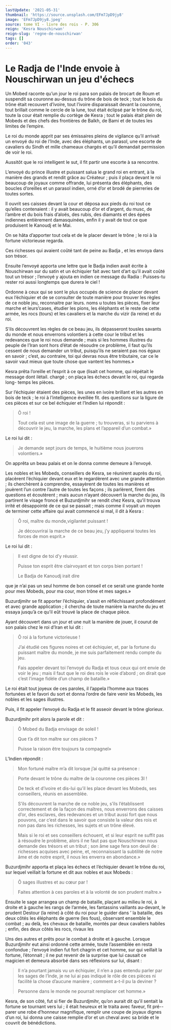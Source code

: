 ```yaml
---
lastUpdate: '2021-05-31'
thumbnail: 'https://source.unsplash.com/EFm7JpD9jy8'
image: 'EFm7JpD9jy8.jpeg'
source: tome VI - livre des rois - P. 306
reign: 'Kesra Nouschirwan'
reign-slug: 'regne-de-nouschirwan'
tags: []
order: '043'
---
```


# Le Radja de l'Inde envoie à Nouschirwan un jeu d'échecs

Un Mobed raconte qu’un jour le roi para son palais de brocart de Roum et suspendit sa couronne au-dessus du trône de bois de teck ; tout le bois du trône était recouvert d’ivoire, tout l’ivoire disparaissait devant la couronne, tout brillait comme le cercle de la lune, tout était éclipsé par le trône du roi, toute la cour était remplie du cortège de Kesra ; tout le palais était plein de Mobeds et des chefs des frontières de Balkh, de Bami et de toutes les limites de l’empire.

Le roi du monde apprit par ses émissaires pleins de vigilance qu’il arrivait un envoyé du roi de l’Inde, avec des éléphants, un parasol, une escorte de cavaliers du Sindh et mille chameaux chargés et qu’il demandait permission de voir le roi.

Aussitôt que le roi intelligent le sut, il fit partir une escorte à sa rencontre.

L’envoyé du prince illustre et puissant salua le grand roi en entrant, à la manière des grands et rendit grâce au Créateur ; puis il plaça devant le roi beaucoup de joyaux comme offrande, lui présenta des éléphants, des boucles d’oreilles et un parasol indien, orné d’or et brodé de pierreries de toutes sortes.

Il ouvrit ses caisses devant la cour et déposa aux pieds du roi tout ce qu’elles contenaient : il y avait beaucoup d’or et d’argent, du musc, de l’ambre et du bois frais d’aloës, des rubis, des diamants et des épées indiennes entièrement damasquinées, enfin il y avait de tout ce que produisent le Kanoudj et le Mai.

On se hâta d’apporter tout cela et de le placer devant le trône ; le roi à la fortune victorieuse regarda.

Ces richesses qui avaient coûté tant de peine au Badja , et les envoya dans son trésor.

Ensuite l’envoyé apporta une lettre que le Badja indien avait écrite à Nouschirwan sur du satin et un échiquier fait avec tant d’art qu’il avait coûté tout un trésor ; l’envoyé y ajouta en indien ce message du Radia : Puisses-tu rester roi aussi longtemps que durera le ciel !

Ordonne à ceux qui se sont le plus occupés de science de placer devant eux l’échiquier et de se consulter de toute manière pour trouver les règles de ce noble jeu, reconnaitre par leurs. noms u toutes les pièces, fixer leur marche et leurs’cases, étudier les pions, les éléphants et le reste de cette armée, les rocs (tours) et les cavaliers et la marche du vizir (la reine) et du roi.

S’ils découvrent les règles de ce beau jeu, ils dépasseront tousles savants du monde et nous enverrons volontiers à cette cour le tribut et les redevances que le roi nous demande ; mais si les hommes illustres du peuple de l’Iran sont hors d’état de résoudre ce problème, il faut qu’ils cessent de nous demander un tribut, puisqu’ils ne seraient pas nos égaux en savoir ; c’est, au contraire, toi qui devras nous être tributaire, car ce le savoir vaut mieux que toute chose que vantent les hommes.»

Kesra prêta l’oreille et l’esprit à ce que (lisait cet homme, qui répétait le message dont ilétail. chargé ; on plaça les échecs devant le roi, qui regarda long- temps les pièces.

Sur l’échiquier étaient des pièces, les unes en ivoire brillant et les autres en bois de teck ; le roi à l’intelligence éveillée fit. des questions sur la ligure de ces pièces et sur ce bel échiquier et l’Indien lui répondit :

> Ô roi !
>
> Tout cela est une image de la guerre ; tu trouveras, si tu parviens à découvrir le jeu, la marche, les plans et l’appareil d’un combat.»

Le roi lui dit :

> Je demande sept jours de temps, le huitième nous jouerons volontiers.»

On apprêta un beau palais et on le donna comme demeure à l’envoyé.

Les nobles et les Mobeds, conseillers de Kesra, se réunirent auprès du roi, placèrent l’échiquier devant eux et le regardèrent avec une grande attention ; ils cherchèrent à comprendre, essayèrent de toutes les manières et jouèrent l’un contre l’autre de toutes les façons ; ils parlèrent, firent des questions et écoutèrent ; mais aucun n’ayant découvert la marche du jeu, ils partirent le visage froncé et Buzurdjmihr se rendit chez Kesra, qu’il trouva irrité et désappointé de ce qui se passait ; mais comme il voyait un moyen de terminer cette affaire qui avait commencé si mal, il dit à Kesra :

> Ô roi, maître du monde,vigilantet puissant !
>
> Je découvrirai la marche de ce beau jeu, j’y appliquerai toutes les forces de mon esprit.»

Le roi lui dit :

> Il est digne de toi d’y réussir.
>
> Puisse ton esprit être clairvoyant et ton corps bien portant !
>
> Le Badja de Kanoudj irait dire
>
> 
que je n’ai pas un seul homme de bon conseil et ce serait une grande honte pour mes Mobeds, pour ma cour, mon trône et mes sages.»

Buzurdjmihr se fit apporter l’échiquier, s’assit en réfléchissant profondément et avec grande application ; il chercha de toute manière la marche du jeu et essaya jusqu’à ce qu’il eût trouvé la place de chaque pièce.

Ayant découvert dans un jour et une nuit la manière de jouer, il courut de son palais chez le roi d’Iran et lui dit :

> Ô roi à la fortune victorieuse !
>
> J’ai étudié ces figures noires et cet échiquier, et, par la fortune du puissant maître du monde, je me suis parfaitement rendu compte du jeu.
>
> Fais appeler devant toi l’envoyé du Radja et tous ceux qui ont envie de voir le jeu ; mais il faut que le roi des rois le voie d’abord ; on dirait que c’est l’image fidèle d’un champ de bataille.»

Le roi était tout joyeux de ces paroles, il l’appela l’homme aux traces fortunées et le favori du sort et donna l’ordre de faire venir les Mobeds, les nobles et les sages illustres.

Puis, il fit appeler l’envoyé du Radja et le fit asseoir devant le trône glorieux.

Buzurdjmihr prit alors la parole et dit :

> Ô Mobed du Badja envisage de soleil !
>
> Que t’a dit ton maître sur ces pièces ?
>
> Puisse la raison être toujours ta compagnel»

L’Indien répondit :

> Mon fortuné maître m’a dit lorsque j’ai quitté sa présence :

> Porte devant le trône du maître de la couronne ces pièces 3l !
>
> De teck et d’ivoire et dis-lui qu’il les place devant les Mobeds, ses conseillers, réunis en assemblée.
>
> S’ils découvrent la marche de ce noble jeu, s’ils I’établissent correctement et de la façon des maîtres, nous enverrons des caisses d’or, des esclaves, des redevances et un tribut aussi fort que nous pouvons, car c’est dans le savoir que consiste la valeur des rois et non pas dans les richesses, les sujets et un trône élevé.
>
> Mais si le roi et ses conseillers échouent, et si leur esprit ne suffit pas à résoudre le problème, alors il ne faut pas que Nouschirwan nous demande des trésors et un tribut ; son âme sage fera son deuil de : richesses acquises avec peine, et, reconnaissant la subtilité de notre âme et de notre esprit, il nous les enverra en abondance.»

Buzurdjmihr apporta et plaça les échecs et l’échiquier devant le trône du roi, sur lequel veillait la fortune et dit aux nobles et aux Mobeds :

> Ô sages illustres et au cœur par !
>
> Faites attention à ces paroles et à la volonté de son prudent maître.»

Ensuite le sage arrangea un champ de bataille, plaçant au milieu le roi, à droite et à gauche les rangs de l’armée, les fantassins vaillants au-devant, le prudent Destour (la reine) à côté du roi pour le guider dans ’
la bataille, des deux côtés les éléphants de guerre
(les fous), observant ensemble le combat ; au delà, les chevaux de bataille, montés par deux cavaliers habiles ; enfin, des deux côtés les rocs, rivaux les

Uns des autres et prêts pour le combat à droite et à gauche.
Lorsque Buzurdjmihr eut ainsi ordonné cette armée, toute l’assemblée en resta confondue ; l’envoyé indien fut fort chagrin et cet homme, sur qui veillait la fortune, l’étonnait ; il ne put revenir de la surprise que lui causait ce magicien et demeura absorbé dans ses réflexions sur lui, disant :

> Il n’a pourtant jamais vu un échiquier, il n’en a pas entendu parler par les sages de l’Inde, je ne lui ai pas indiqué le rôle de ces pièces ni facilité la chose d’aucune manière ; comment a-t-il pu la deviner ?
>
> Personne dans le monde ne pourrait remplacer cet homme.»

Kesra, de son côté, fut si fier de Buzurdjmihr, qu’on aurait dit qu’il sentait la fortune se tournant vers lui ; il était heureux et le traita avec faveur, fit pré--parer une robe d’honneur magnifique, remplir une coupe de joyaux dignes d’un roi, lui donna une caisse remplie d’or et un cheval avec sa bride et le couvrit de bénédictions.
